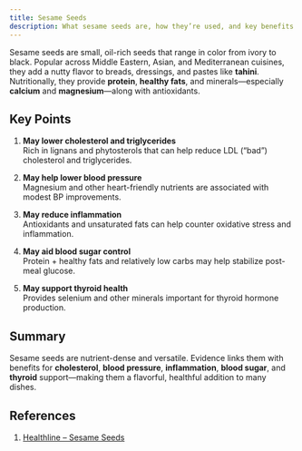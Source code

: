 ```yaml
---
title: Sesame Seeds
description: What sesame seeds are, how they’re used, and key benefits like heart, blood pressure, and thyroid support.
---
```


Sesame seeds are small, oil-rich seeds that range in color from ivory to black. Popular across Middle Eastern, Asian, and Mediterranean cuisines, they add a nutty flavor to breads, dressings, and pastes like **tahini**. Nutritionally, they provide **protein**, **healthy fats**, and minerals—especially **calcium** and **magnesium**—along with antioxidants.

## Key Points

1. **May lower cholesterol and triglycerides**  
   Rich in lignans and phytosterols that can help reduce LDL (“bad”) cholesterol and triglycerides.  

2. **May help lower blood pressure**  
   Magnesium and other heart-friendly nutrients are associated with modest BP improvements.  

3. **May reduce inflammation**  
   Antioxidants and unsaturated fats can help counter oxidative stress and inflammation.  

4. **May aid blood sugar control**  
   Protein + healthy fats and relatively low carbs may help stabilize post-meal glucose.  

5. **May support thyroid health**  
   Provides selenium and other minerals important for thyroid hormone production.  

## Summary
Sesame seeds are nutrient-dense and versatile. Evidence links them with benefits for **cholesterol**, **blood pressure**, **inflammation**, **blood sugar**, and **thyroid** support—making them a flavorful, healthful addition to many dishes.

## References
1. [Healthline – Sesame Seeds](https://www.healthline.com/nutrition/sesame-seeds)
